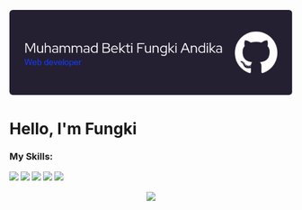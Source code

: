 ![](./img/github-header-image.png)
# Hello, I'm Fungki

### My Skills:
<div>
    <img src="https://img.shields.io/badge/HTML5-E34F26?style=for-the-badge&logo=html5&logoColor=white"></img>
    <img src="https://img.shields.io/badge/CSS3-1572B6?style=for-the-badge&logo=css3&logoColor=white"></img>
    <img src="https://img.shields.io/badge/JavaScript-323330?style=for-the-badge&logo=javascript&logoColor=F7DF1E"></img>
    <img src="https://img.shields.io/badge/React-20232A?style=for-the-badge&logo=react&logoColor=61DAFB"></img>
    <img src="https://img.shields.io/badge/Python-FFD43B?style=for-the-badge&logo=python&logoColor=blue"></img>
    <br></br>
</div>
<div  align="center">
    <img src="https://github-readme-stats.vercel.app/api/top-langs/?username=fungkiandika&layout=compact"></img>
    <br></br>
</div>


</div>
<!-- <p align="center">
  <a href="https://skillicons.dev">
    <img src="https://skillicons.dev/icons?i=html,css,js,react,py" />
  </a>
</p> -->